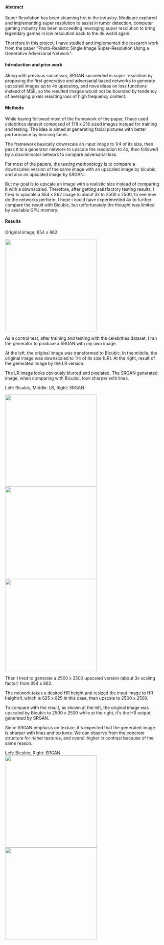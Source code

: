 #### Abstract
Super Resolution has been steaming hot in the industry.  Medicare explored and implementing super resolution to assist in tumor detection, computer gaming industry has been succeeding leveraging super resolution to bring legendary games in low resolution back to the 4k world again.

Therefore in this project, I have studied and implemented the research work from the paper "Photo-Realistic Single Image Super-Resolution Using a Generative Adversarial Network". 

#### Introduction and prior work
Along with previous successor, SRGAN succeeded in super resolution by proposing the first generative and adversarial based networks to generate upscaled images up to 4x upscaling, and nova ideas on loss functions instead of MSE, so the resulted images would not be bounded by tendency of averaging pixels resulting loss of high frequency content.

#### Methods
While having followed most of the framework of the paper, I have used celebrities dataset composed of 178 x 218 sized images instead for training and testing.  The idea is aimed at generating facial pictures with better performance by learning faces.

The framework basically downscale an input image to 1/4 of its size, then pass it to a generator network to upscale the resolution to 4x, then followed by a discriminator network to compare adversarial loss.  

For most of the papers, the testing methodology is to compare a downscaled version of the same image with an upscaled image by bicubic, and also an upscaled image by SRGAN.  

But my goal is to upscale an image with a realistic size instead of comparing it with a downscaled.  Therefore, after getting satisfactory testing results, I tried to upscale a 854 x 862 image to about 3x to 2500 x 2500, to see how do the networks perform.   I hope i could have experimented 4x to further compare the result with Bicubic, but unfortunately the thought was limited by available GPU memory.

#### Results
Original image,  854 x 862. 

<img src = "https://user-images.githubusercontent.com/21034990/192045719-cbb6c7c6-5ad4-483f-9d38-dd037890f75f.png" width = 300>

As a control test, after training and testing with the celebrities dataset, I ran the generator to produce a SRGAN with my own image.

At the left, the original image was transformed to Bicubic.  In the middle, the original image was downscaled to 1/4 of its size (LR).  At the right, result of the generated image by the LR version.

The LR image looks obviously blurred and pixelated.  The SRGAN generated image, when comparing with Bicubic, look sharper with lines.

Left: Bicubic,	Middle: LR,	Right: SRGAN

<img src = "https://user-images.githubusercontent.com/21034990/192046164-c7840c76-00d7-4174-8bd0-fba6788afa8e.png" width = 300><img src = "https://user-images.githubusercontent.com/21034990/192046171-613beb22-e107-4853-9879-17507bd4ed47.png" width = 300><img src = "https://user-images.githubusercontent.com/21034990/192046187-9e556207-1d0d-4abf-b95c-3916afcf16a8.png" width = 300>

Then I tried to generate a 2500 x 2500 upscaled version (about 3x scaling factor) from 854 x 862.  

The network takes a desired HR height and resized the input image to HR height/4, which is 625 x 625 in this case, then upscale to 2500 x 2500.  

To compare with the result, as shown at the left, the original image was upscaled by Bicubic to 2500 x 2500 while at the right, it's the HR output generated by SRGAN.

Since SRGAN emphasis on texture, it's expected that the generated image is sharper with lines and textures.  We can observe from the concrete structure for richer textures, and overall higher in contrast because of the same reason.

Left: Bicubic, Right:	SRGAN<br>
<img src = "https://user-images.githubusercontent.com/21034990/192046505-605256c2-8cf0-4f68-801d-aa5ab76975dd.png" width = 300>
<a href = "https://wiki.khoury.northeastern.edu/download/attachments/128059247/image2022-9-17_13-36-31.png?version=1&modificationDate=1663446991625&api=v2"><img src = "https://user-images.githubusercontent.com/21034990/192047809-0c0616aa-e29c-45cd-a110-f16e1a3f868f.png" width = 300></a>
